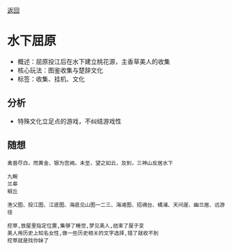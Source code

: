 [返回](README.md)

# 水下屈原

- 概述：屈原投江后在水下建立桃花源，主香草美人的收集
- 核心玩法：图鉴收集与楚辞文化
- 标签：收集、挂机、文化

## 分析
- 特殊文化立足点的游戏，不纠结游戏性

## 随想
```
禽兽尽白，而黄金、银为宫阙。未至，望之如云，及到，三神山反居水下

九畹
兰皋
椒丘

渔父图、投江图、江底图、海底见山图一二三、海滩图、招魂台、橘浦、天问崖、幽兰居、远游径

挖草,放屋里指定位置,集够了睡觉,梦见美人,结束了屋子变
美人用历史上知名女性,做一些历史相关的文字选择,错了就收不到
挖草就是找你妹了
```
